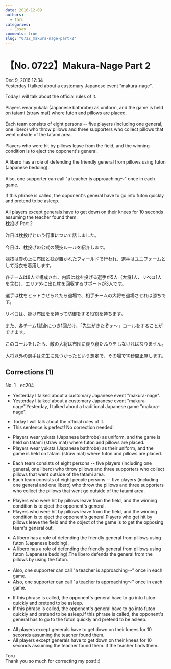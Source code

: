 ```yaml
---
date: 2016-12-09
authors:
  - toru
categories:
  - Essay
comments: true
slug: "0722_makura-nage-part-2"
---
```


# 【No. 0722】Makura-Nage Part 2
<div class="date">Dec 9, 2016 12:34</div>
<div id="post"><div id="body_show_ori">
Yesterday I talked about a customary Japanese event "makura-nage".<br/><br/>Today I will talk about the official rules of it.<br/><br/>Players wear yukata (Japanese bathrobe) as uniform, and the game is held on tatami (straw mat) where futon and pillows are placed.<br/><br/>Each team consists of eight persons -- five players (including one general, one libero) who throw pillows and three supporters who collect pillows that went outside of the tatami area.<br/><br/>Players who were hit by pillows leave from the field, and the winning condition is to eject the opponent's general.<br/><br/>A libero has a role of defending the friendly general from pillows using futon (Japanese bedding).<br/><br/>Also, one supporter can call "a teacher is approaching～" once in each game.<br/><br/>If this phrase is called, the opponent's general have to go into futon quickly and pretend to be asleep.<br/><br/>All players except generals have to get down on their knees for 10 seconds assuming the teacher found them.
</div></div>

<!-- more -->

<div id="post_ja"><div id="body_show_mo">
枕投げ Part 2<br/><br/>昨日は枕投げという行事について話しました。<br/><br/>今日は、枕投げの公式の競技ルールを紹介します。<br/><br/>競技は畳の上に布団と枕が置かれたフィールドで行われ、選手はユニフォームとして浴衣を着用します。<br/><br/>各チームは8人で構成され、内訳は枕を投げる選手が5人（大将1人、リベロ1人を含む）、エリア外に出た枕を回収するサポートが3人です。<br/><br/>選手は枕をヒットさせられたら退場で、相手チームの大将を退場させれば勝ちです。<br/><br/>リベロは、掛け布団をを持って防御をする役割を持ちます。<br/><br/>また、各チーム1試合につき1回だけ、「先生がきたぞォ～」コールをすることができます。<br/><br/>このコールをしたら、敵の大将は布団に戻り寝たふりをしなければなりません。<br/><br/>大将以外の選手は先生に見つかったという想定で、その場で10秒間正座します。
</div></div>

## Corrections (1)
<div id="block"><div class="first_name"> No. 1　<span class="just_name">ec204</span></div><div id="block2">
<ul class="correction_field">
<li class="incorrect">Yesterday I talked about a customary Japanese event "makura-nage".</li>
<li class="corrected correct">
Yesterday I talked about a customary Japanese event "makura-nage".<span class="f_blue">Yesterday, I talked about a traditional Japanese game "makura-nage".</span>
</li>
</ul>
<ul class="correction_field">
<li class="incorrect">Today I will talk about the official rules of it.</li>
<li class="corrected perfect">This sentence is perfect! No correction needed!</li>
</ul>
<ul class="correction_field">
<li class="incorrect">Players wear yukata (Japanese bathrobe) as uniform, and the game is held on tatami (straw mat) where futon and pillows are placed.</li>
<li class="corrected correct">
Players wear yukata (Japanese bathrobe) as <span class="f_blue">their</span> uniform, and the game is held on tatami (straw mat) where futon and pillows are placed.
</li>
</ul>
<ul class="correction_field">
<li class="incorrect">Each team consists of eight persons -- five players (including one general, one libero) who throw pillows and three supporters who collect pillows that went outside of the tatami area.</li>
<li class="corrected correct">
Each team consists of eight <span class="f_blue">people</span> <span class="sline">persons</span> -- five players (including one general <span class="f_blue">and </span>one libero) who throw <span class="f_blue">the </span>pillows and three supporters who collect <span class="f_blue">the </span>pillows that <span class="sline">went</span> <span class="f_blue">go </span>outside of the tatami area.
</li>
</ul>
<ul class="correction_field">
<li class="incorrect">Players who were hit by pillows leave from the field, and the winning condition is to eject the opponent's general.</li>
<li class="corrected correct">
Players who were hit by pillows leave from the field, and the winning condition is to eject the opponent's general.<span class="f_blue">Players who get hit by pillows leave the field and the object of the game is to get the opposing team's general out.</span>
</li>
</ul>
<ul class="correction_field">
<li class="incorrect">A libero has a role of defending the friendly general from pillows using futon (Japanese bedding).</li>
<li class="corrected correct">
A libero has a role of defending the friendly general from pillows using futon (Japanese bedding).<span class="f_blue">The libero defends the general from the pillows by using the futon.</span>
</li>
</ul>
<ul class="correction_field">
<li class="incorrect">Also, one supporter can call "a teacher is approaching～" once in each game.</li>
<li class="corrected correct">
Also, one supporter can call "a teacher is approaching<span class="sline">～</span>" once in each game.
</li>
</ul>
<ul class="correction_field">
<li class="incorrect">If this phrase is called, the opponent's general have to go into futon quickly and pretend to be asleep.</li>
<li class="corrected correct">
If this phrase is called, the opponent's general have to go into futon quickly and pretend to be asleep.<span class="f_blue">If this phrase is called, the opponent's general has to go to the futon quickly and pretend to be asleep.</span>
</li>
</ul>
<ul class="correction_field">
<li class="incorrect">All players except generals have to get down on their knees for 10 seconds assuming the teacher found them.</li>
<li class="corrected correct">
All players except generals have to get down on their knees for 10 seconds <span class="sline">assuming the teacher found them. </span><span class="f_blue">if the teacher finds them.</span>
</li>
</ul>
</div><div class="name"><span class="just_name">Toru</span><br>
Thank you so much for correcting my post! :)
</div>
</div>

